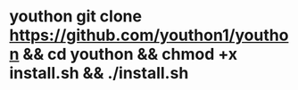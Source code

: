 # youthon git clone https://github.com/youthon1/youthon && cd youthon && chmod +x install.sh && ./install.sh

